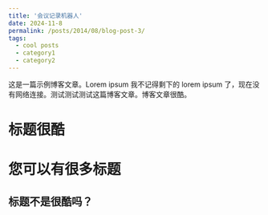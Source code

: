 ```yaml
---
title: '会议记录机器人'
date: 2024-11-8
permalink: /posts/2014/08/blog-post-3/
tags:
  - cool posts
  - category1
  - category2
---
```


这是一篇示例博客文章。Lorem ipsum 我不记得剩下的 lorem ipsum 了，现在没有网络连接。测试测试测试这篇博客文章。博客文章很酷。

标题很酷
======

您可以有很多标题
======

标题不是很酷吗？
------